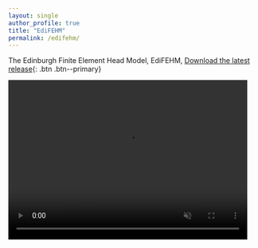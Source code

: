 ```yaml
---
layout: single
author_profile: true
title: "EdiFEHM"
permalink: /edifehm/
---
```


The Edinburgh Finite Element Head Model, EdiFEHM, 
[Download the latest release](https://github.com/isDynamics/EdiFEHM){: .btn .btn--primary}

<video autoplay muted loop width="480" height="320">
  <source src="../assets/videos/edifehm2.mp4" type="video/mp4">
</video>